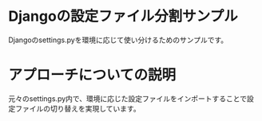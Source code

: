 # Djangoの設定ファイル分割サンプル
Djangoのsettings.pyを環境に応じて使い分けるためのサンプルです。

# アプローチについての説明
元々のsettings.py内で、環境に応じた設定ファイルをインポートすることで設定ファイルの切り替えを実現しています。